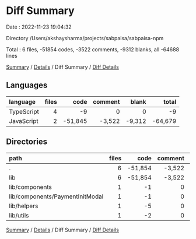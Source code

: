 # Diff Summary

Date : 2022-11-23 19:04:32

Directory /Users/akshaysharma/projects/sabpaisa/sabpaisa-npm

Total : 6 files,  -51854 codes, -3522 comments, -9312 blanks, all -64688 lines

[Summary](results.md) / [Details](details.md) / Diff Summary / [Diff Details](diff-details.md)

## Languages
| language | files | code | comment | blank | total |
| :--- | ---: | ---: | ---: | ---: | ---: |
| TypeScript | 4 | -9 | 0 | 0 | -9 |
| JavaScript | 2 | -51,845 | -3,522 | -9,312 | -64,679 |

## Directories
| path | files | code | comment | blank | total |
| :--- | ---: | ---: | ---: | ---: | ---: |
| . | 6 | -51,854 | -3,522 | -9,312 | -64,688 |
| lib | 6 | -51,854 | -3,522 | -9,312 | -64,688 |
| lib/components | 1 | -1 | 0 | 0 | -1 |
| lib/components/PaymentInitModal | 1 | -1 | 0 | 0 | -1 |
| lib/helpers | 1 | -5 | 0 | 0 | -5 |
| lib/utils | 1 | -2 | 0 | 0 | -2 |

[Summary](results.md) / [Details](details.md) / Diff Summary / [Diff Details](diff-details.md)